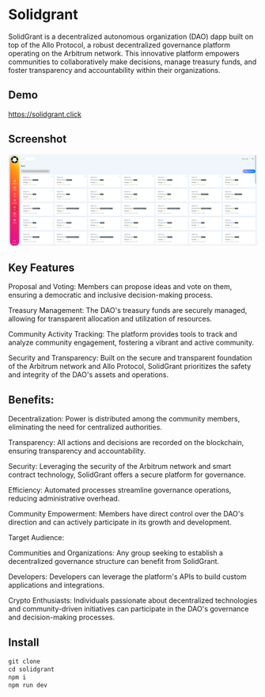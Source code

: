 # Solidgrant
SolidGrant is a decentralized autonomous organization (DAO) dapp built on top of the Allo Protocol, a robust decentralized governance platform operating on the Arbitrum network. This innovative platform empowers communities to collaboratively make decisions, manage treasury funds, and foster transparency and accountability within their organizations.

## Demo
https://solidgrant.click

## Screenshot
<img src="shot.png"/>

## Key Features
Proposal and Voting: Members can propose ideas and vote on them, ensuring a democratic and inclusive decision-making process.

Treasury Management: The DAO's treasury funds are securely managed, allowing for transparent allocation and utilization of resources.

Community Activity Tracking: The platform provides tools to track and analyze community engagement, fostering a vibrant and active community.

Security and Transparency: Built on the secure and transparent foundation of the Arbitrum network and Allo Protocol, SolidGrant prioritizes the safety and integrity of the DAO's assets and operations.

## Benefits:

Decentralization: Power is distributed among the community members, eliminating the need for centralized authorities.

Transparency: All actions and decisions are recorded on the blockchain, ensuring transparency and accountability.

Security: Leveraging the security of the Arbitrum network and smart contract technology, SolidGrant offers a secure platform for governance.

Efficiency: Automated processes streamline governance operations, reducing administrative overhead.

Community Empowerment: Members have direct control over the DAO's direction and can actively participate in its growth and development.

Target Audience:

Communities and Organizations: Any group seeking to establish a decentralized governance structure can benefit from SolidGrant.

Developers: Developers can leverage the platform's APIs to build custom applications and integrations.

Crypto Enthusiasts: Individuals passionate about decentralized technologies and community-driven initiatives can participate in the DAO's governance and decision-making processes.
## Install
```
git clone 
cd solidgrant
npm i
npm run dev
```